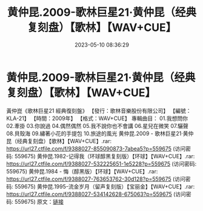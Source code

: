﻿---
title: 黄仲昆.2009-歌林巨星21·黄仲昆（经典复刻盘）【歌林】【WAV+CUE】
date: 2023-05-10 08:36:29
categories: WAV车载音乐、镜像
tags: 华语中文
---
# 黄仲昆.2009-歌林巨星21·黄仲昆（经典复刻盘）【歌林】【WAV+CUE】

黃仲崑《歌林巨星21 經典復刻盤》
【發行：歌林音樂股份有限公司】
【編號：KLA-21】
【時間：2009年】
【格式：WAV+CUE】
專輯曲目：
01.我想問你
02.牽掛
03.你說過
04.偶然偶然
05.我不說你也不會講
06.星兒在微笑
07.驪聲
08.貝殼海
09.繡著小花的手提包
10.旅途的風光
黄仲昆.2009 - 歌林巨星21·黄仲昆（经典复刻盘）【歌林】【WAV+CUE】.rar: https://url27.ctfile.com/f/9388027-855090873-7abea5?p=559675
(访问密码: 559675)
黄仲昆.1982-记得我（环球醇黑复刻版）【环球】【WAV+CUE】.rar: https://url27.ctfile.com/f/9388027-532225651-1e5228?p=559675
(访问密码: 559675)
黄仲昆.1984 - 悔（醇黑版）【环球】【WAV+CUE】.rar: https://url27.ctfile.com/f/9388027-763653762-30d128?p=559675
(访问密码: 559675)
黄仲昆.1995-流金岁月（留声复刻版）【宝丽金】【WAV+CUE】.rar: https://url27.ctfile.com/f/9388027-534142628-675063?p=559675
(访问密码: 559675)
原文：[链接](https://blog.sina.com.cn/s/blog_1647c7e76010311th.html)